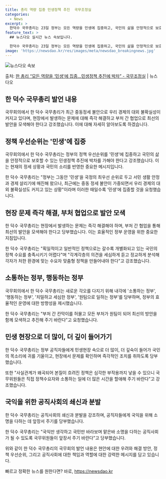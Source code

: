 ```yaml
---
title: 총리 역량 집중 민생정책 추진  국무조정실
categories:
  - News
excerpt: >
  한덕수 국무총리는 23일 정부는 모든 역량을 민생에 집중하고, 국민의 삶을 안정적으로 보호할 수 있는 민생정…
feature_text: >
  ## 뉴스다오 실시간 뉴스 속보입니다.

  한덕수 국무총리는 23일 정부는 모든 역량을 민생에 집중하고, 국민의 삶을 안정적으로 보호할 수 있는 민생정…
image: 'https://newsdao.kr/res/images/meta/newsdao_breakingnews.jpg'
---
```


![뉴스다오 속보](https://newsdao.kr/res/images/meta/newsdao_breakingnews.jpg)

<p>출처: <a href="https://newsdao.kr/3652" rel="dofollow">한 총리 “모든 역량을 ‘민생’에 집중…민생정책 추진에 박차” - 국무조정실</a> | 뉴스다오</p>

<h2 data-ke-size="size26">한 덕수 국무총리 발언 내용</h2>
국무회의에서 한 덕수 국무총리가 최근 중동정세 불안으로 우리 경제의 대외 불확실성이 커지고 있다며, 현장에서 발생하는 문제에 대해 즉각 해결하고 부처 간 협업으로 최선의 발안을 모색해야 한다고 강조했습니다. 이에 대해 자세히 알아보도록 하겠습니다.

<p data-ke-size="size16"></p>

<h2 data-ke-size="size24">정책 우선순위는 '민생'에 집중</h2>
국무회의에서 한 덕수 국무총리는 정부의 정책 우선순위를 '민생'에 집중하고 국민의 삶을 안정적으로 보호할 수 있는 민생정책 추진에 박차를 가해야 한다고 강조했습니다. 이는 현재의 정세 상황과 국민의 소리를 반영한 중요한 메시지입니다.

<p data-ke-size="size16">한 덕수 국무총리는 "정부는 그동안 '민생'을 국정의 최우선 순위로 두고 서민 생활 안정과 경제 살리기에 매진해 왔으나, 최근에는 중동 정세 불안이 가중되면서 우리 경제의 대외 불확실성도 커지고 있는 상황"이라며 이러한 때일수록 ‘민생’에 집중할 것을 요청했습니다.</p>

<h2 data-ke-size="size24">현장 문제 즉각 해결, 부처 협업으로 발안 모색</h2>
한 덕수 국무총리는 현장에서 발생하는 문제는 즉각 해결해야 하며, 부처 간 협업을 통해 최선의 발안을 모색해야 한다고 당부했습니다. 이는 효율적인 정부 운영을 위한 중요한 지침입니다.

<p data-ke-size="size16">한 덕수 국무총리는 "획일적이고 일반적인 정책으로는 갈수록 개별화되고 있는 국민의 정책 수요를 충족시키기 어렵다"며 "각계각층의 의견을 세심하게 듣고 정교하게 분석해 각자가 처한 환경에 맞는 수요자 맞춤형 정책을 만들어내야 한다"고 강조했습니다.</p>

<h2 data-ke-size="size24">소통하는 정부, 행동하는 정부</h2>
국무회의에서 한 덕수 국무총리는 새로운 각오를 다지기 위해 내각에 '소통하는 정부', '행동하는 정부', '치밀하고 세심한 정부', '원팀으로 일하는 정부'를 당부하며, 정부의 효율적인 운영에 대한 방향성을 제시했습니다.

<p data-ke-size="size16">한 덕수 국무총리는 "부처 간 칸막이를 허물고 모든 부처가 원팀이 되어 최선의 방안을 함께 모색하고 추진해 주기 바란다"고 요청했습니다.</p>

<h2 data-ke-size="size24">민생 현장으로 더 많이, 더 깊이 들어가기</h2>
한 덕수 국무총리는 정부 공직자들에게 민생현장 속으로 더 많이, 더 깊숙이 들어가 국민의 목소리에 귀를 기울이고, 현장에서 문제를 확인하며 즉각적인 조치를 취하도록 당부했습니다.

<p data-ke-size="size16">또한 "사실관계가 왜곡되어 본질이 흐려진 정책은 심각한 부작용까지 낳을 수 있으니 국무위원들은 직접 정책수요자와 소통하는 일에 더 많은 시간을 할애해 주기 바란다"고 강조했습니다.</p>

<h2 data-ke-size="size24">국익을 위한 공직사회의 쇄신과 분발</h2>
한 덕수 국무총리는 공직사회의 쇄신과 분발을 강조하며, 공직자들에게 국익을 위해 소명을 다하는 데 앞장서 주기를 당부했습니다.

<p data-ke-size="size16">한 덕수 국무총리는 "국익만 생각하고 국민만 바라보며 맡은바 소명을 다하는 공직사회가 될 수 있도록 국무위원들이 앞장서 주기 바란다"고 당부했습니다.</p>

위와 같이 한 덕수 국무총리의 국무회의 발언 내용은 현안에 대한 우려와 해결 방안, 정책 우선순위, 그리고 공직사회에 대한 책임과 역할에 대한 강력한 메시지를 담고 있습니다. 

빠르고 정확한 뉴스를 원한다면? 바로, <a href="https://newsdao.kr" rel="dofollow">https://newsdao.kr</a>


